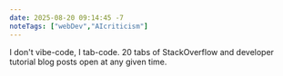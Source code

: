 ```yaml
---
date: 2025-08-20 09:14:45 -7
noteTags: ["webDev","AIcriticism"]
---
```

I don't vibe-code, I tab-code. 20 tabs of StackOverflow and developer tutorial blog posts open at any given time.